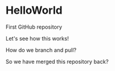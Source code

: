 # HelloWorld
First GitHub repository

Let's see how this works!

How do we branch and pull?

So we have merged this repository back?
